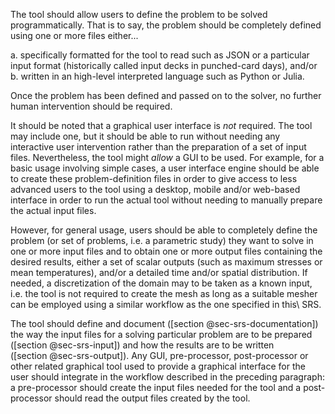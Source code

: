 
The tool should allow users to define the problem to be solved programmatically. That is to say, the problem should be completely defined using one or more files either...
 
 a. specifically formatted for the tool to read such as JSON or a particular input format (historically called input decks in punched-card days), and/or 
 b. written in an high-level interpreted language such as Python or Julia.
  
Once the problem has been defined and passed on to the solver, no further human intervention should be required.
  
It should be noted that a graphical user interface is _not_ required. The tool may include one, but it should be able to run without needing any interactive user intervention rather than the preparation of a set of input files.
Nevertheless, the tool might _allow_ a GUI to be used. For example, for a basic usage involving simple cases, a user interface engine should be able to create these problem-definition files in order to give access to less advanced users to the tool using a desktop, mobile and/or web-based interface in order to run the actual tool without needing to manually prepare the actual input files.

However, for general usage, users should be able to completely define the problem (or set of problems, i.e. a parametric study) they want to solve in one or more input files and to obtain one or more output files containing the desired results, either a set of scalar outputs (such as maximum stresses or mean temperatures), and/or a detailed time and/or spatial distribution. If needed, a discretization of the domain may to be taken as a known input, i.e. the tool is not required to create the mesh as long as a suitable mesher can be employed using a similar workflow as the one specified in this\ SRS.


The tool should define and document ([section @sec-srs-documentation]) the way the input files for a solving particular problem are to be prepared ([section @sec-srs-input]) and how the results are to be written ([section @sec-srs-output]).
Any GUI, pre-processor, post-processor or other related graphical tool used to provide a graphical interface for the user should integrate in the workflow described in the preceding paragraph: a pre-processor should create  the input files needed for the tool and a post-processor should read the output files created by the tool.
